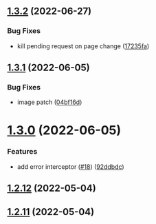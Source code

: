 ## [1.3.2](https://github.com/newaeonweb/pokemon-app/compare/v1.3.1...v1.3.2) (2022-06-27)


### Bug Fixes

* kill pending request on page change ([17235fa](https://github.com/newaeonweb/pokemon-app/commit/17235fa0cbf1436f49fd51ac5f0356b77e8b4766))



## [1.3.1](https://github.com/newaeonweb/pokemon-app/compare/v1.3.0...v1.3.1) (2022-06-05)


### Bug Fixes

* image patch ([04bf16d](https://github.com/newaeonweb/pokemon-app/commit/04bf16d05c9d6e962a248828d1f9ec2735cddf93))



# [1.3.0](https://github.com/newaeonweb/pokemon-app/compare/v1.2.12...v1.3.0) (2022-06-05)


### Features

* add error interceptor ([#18](https://github.com/newaeonweb/pokemon-app/issues/18)) ([92ddbdc](https://github.com/newaeonweb/pokemon-app/commit/92ddbdc3a6dd43ca2f1246eec4999bedd0e65e24))



## [1.2.12](https://github.com/newaeonweb/pokemon-app/compare/v1.2.11...v1.2.12) (2022-05-04)



## [1.2.11](https://github.com/newaeonweb/pokemon-app/compare/v1.2.10...v1.2.11) (2022-05-04)



